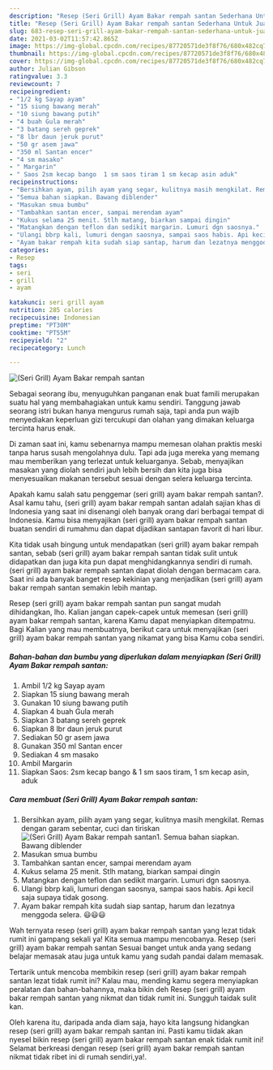 ```yaml
---
description: "Resep (Seri Grill) Ayam Bakar rempah santan Sederhana Untuk Jualan"
title: "Resep (Seri Grill) Ayam Bakar rempah santan Sederhana Untuk Jualan"
slug: 683-resep-seri-grill-ayam-bakar-rempah-santan-sederhana-untuk-jualan
date: 2021-03-02T11:57:42.865Z
image: https://img-global.cpcdn.com/recipes/87720571de3f8f76/680x482cq70/seri-grill-ayam-bakar-rempah-santan-foto-resep-utama.jpg
thumbnail: https://img-global.cpcdn.com/recipes/87720571de3f8f76/680x482cq70/seri-grill-ayam-bakar-rempah-santan-foto-resep-utama.jpg
cover: https://img-global.cpcdn.com/recipes/87720571de3f8f76/680x482cq70/seri-grill-ayam-bakar-rempah-santan-foto-resep-utama.jpg
author: Julian Gibson
ratingvalue: 3.3
reviewcount: 7
recipeingredient:
- "1/2 kg Sayap ayam"
- "15 siung bawang merah"
- "10 siung bawang putih"
- "4 buah Gula merah"
- "3 batang sereh geprek"
- "8 lbr daun jeruk purut"
- "50 gr asem jawa"
- "350 ml Santan encer"
- "4 sm masako"
- " Margarin"
- " Saos 2sm kecap bango  1 sm saos tiram 1 sm kecap asin aduk"
recipeinstructions:
- "Bersihkan ayam, pilih ayam yang segar, kulitnya masih mengkilat. Remas dengan garam sebentar, cuci dan tiriskan"
- "Semua bahan siapkan. Bawang diblender"
- "Masukan smua bumbu"
- "Tambahkan santan encer, sampai merendam ayam"
- "Kukus selama 25 menit. Stlh matang, biarkan sampai dingin"
- "Matangkan dengan teflon dan sedikit margarin. Lumuri dgn saosnya."
- "Ulangi bbrp kali, lumuri dengan saosnya, sampai saos habis. Api kecil saja supaya tidak gosong."
- "Ayam bakar rempah kita sudah siap santap, harum dan lezatnya menggoda selera. 😃😃😃"
categories:
- Resep
tags:
- seri
- grill
- ayam

katakunci: seri grill ayam 
nutrition: 285 calories
recipecuisine: Indonesian
preptime: "PT30M"
cooktime: "PT55M"
recipeyield: "2"
recipecategory: Lunch

---
```



![(Seri Grill) Ayam Bakar rempah santan](https://img-global.cpcdn.com/recipes/87720571de3f8f76/680x482cq70/seri-grill-ayam-bakar-rempah-santan-foto-resep-utama.jpg)

Sebagai seorang ibu, menyuguhkan panganan enak buat famili merupakan suatu hal yang membahagiakan untuk kamu sendiri. Tanggung jawab seorang istri bukan hanya mengurus rumah saja, tapi anda pun wajib menyediakan keperluan gizi tercukupi dan olahan yang dimakan keluarga tercinta harus enak.

Di zaman  saat ini, kamu sebenarnya mampu memesan olahan praktis meski tanpa harus susah mengolahnya dulu. Tapi ada juga mereka yang memang mau memberikan yang terlezat untuk keluarganya. Sebab, menyajikan masakan yang diolah sendiri jauh lebih bersih dan kita juga bisa menyesuaikan makanan tersebut sesuai dengan selera keluarga tercinta. 



Apakah kamu salah satu penggemar (seri grill) ayam bakar rempah santan?. Asal kamu tahu, (seri grill) ayam bakar rempah santan adalah sajian khas di Indonesia yang saat ini disenangi oleh banyak orang dari berbagai tempat di Indonesia. Kamu bisa menyajikan (seri grill) ayam bakar rempah santan buatan sendiri di rumahmu dan dapat dijadikan santapan favorit di hari libur.

Kita tidak usah bingung untuk mendapatkan (seri grill) ayam bakar rempah santan, sebab (seri grill) ayam bakar rempah santan tidak sulit untuk didapatkan dan juga kita pun dapat menghidangkannya sendiri di rumah. (seri grill) ayam bakar rempah santan dapat diolah dengan bermacam cara. Saat ini ada banyak banget resep kekinian yang menjadikan (seri grill) ayam bakar rempah santan semakin lebih mantap.

Resep (seri grill) ayam bakar rempah santan pun sangat mudah dihidangkan, lho. Kalian jangan capek-capek untuk memesan (seri grill) ayam bakar rempah santan, karena Kamu dapat menyiapkan ditempatmu. Bagi Kalian yang mau membuatnya, berikut cara untuk menyajikan (seri grill) ayam bakar rempah santan yang nikamat yang bisa Kamu coba sendiri.

<!--inarticleads1-->

##### Bahan-bahan dan bumbu yang diperlukan dalam menyiapkan (Seri Grill) Ayam Bakar rempah santan:

1. Ambil 1/2 kg Sayap ayam
1. Siapkan 15 siung bawang merah
1. Gunakan 10 siung bawang putih
1. Siapkan 4 buah Gula merah
1. Siapkan 3 batang sereh geprek
1. Siapkan 8 lbr daun jeruk purut
1. Sediakan 50 gr asem jawa
1. Gunakan 350 ml Santan encer
1. Sediakan 4 sm masako
1. Ambil  Margarin
1. Siapkan  Saos: 2sm kecap bango &amp; 1 sm saos tiram, 1 sm kecap asin, aduk




<!--inarticleads2-->

##### Cara membuat (Seri Grill) Ayam Bakar rempah santan:

1. Bersihkan ayam, pilih ayam yang segar, kulitnya masih mengkilat. Remas dengan garam sebentar, cuci dan tiriskan
<img src="https://img-global.cpcdn.com/steps/47b100aaba2ada4a/160x128cq70/seri-grill-ayam-bakar-rempah-santan-langkah-memasak-1-foto.jpg" alt="(Seri Grill) Ayam Bakar rempah santan">1. Semua bahan siapkan. Bawang diblender
1. Masukan smua bumbu
1. Tambahkan santan encer, sampai merendam ayam
1. Kukus selama 25 menit. Stlh matang, biarkan sampai dingin
1. Matangkan dengan teflon dan sedikit margarin. Lumuri dgn saosnya.
1. Ulangi bbrp kali, lumuri dengan saosnya, sampai saos habis. Api kecil saja supaya tidak gosong.
1. Ayam bakar rempah kita sudah siap santap, harum dan lezatnya menggoda selera. 😃😃😃




Wah ternyata resep (seri grill) ayam bakar rempah santan yang lezat tidak rumit ini gampang sekali ya! Kita semua mampu mencobanya. Resep (seri grill) ayam bakar rempah santan Sesuai banget untuk anda yang sedang belajar memasak atau juga untuk kamu yang sudah pandai dalam memasak.

Tertarik untuk mencoba membikin resep (seri grill) ayam bakar rempah santan lezat tidak rumit ini? Kalau mau, mending kamu segera menyiapkan peralatan dan bahan-bahannya, maka bikin deh Resep (seri grill) ayam bakar rempah santan yang nikmat dan tidak rumit ini. Sungguh taidak sulit kan. 

Oleh karena itu, daripada anda diam saja, hayo kita langsung hidangkan resep (seri grill) ayam bakar rempah santan ini. Pasti kamu tiidak akan nyesel bikin resep (seri grill) ayam bakar rempah santan enak tidak rumit ini! Selamat berkreasi dengan resep (seri grill) ayam bakar rempah santan nikmat tidak ribet ini di rumah sendiri,ya!.

